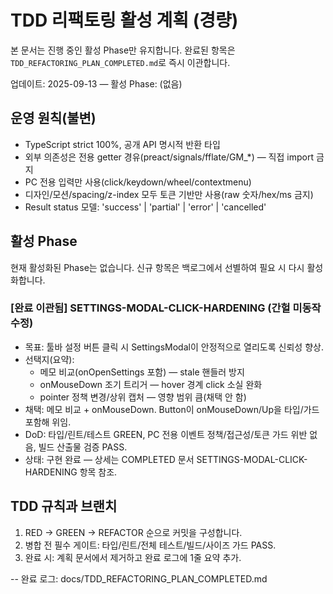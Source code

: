 # TDD 리팩토링 활성 계획 (경량)

본 문서는 진행 중인 활성 Phase만 유지합니다. 완료된 항목은
`TDD_REFACTORING_PLAN_COMPLETED.md`로 즉시 이관합니다.

업데이트: 2025-09-13 — 활성 Phase: (없음)

## 운영 원칙(불변)

- TypeScript strict 100%, 공개 API 명시적 반환 타입
- 외부 의존성은 전용 getter 경유(preact/signals/fflate/GM\_\*) — 직접 import
  금지
- PC 전용 입력만 사용(click/keydown/wheel/contextmenu)
- 디자인/모션/spacing/z-index 모두 토큰 기반만 사용(raw 숫자/hex/ms 금지)
- Result status 모델: 'success' | 'partial' | 'error' | 'cancelled'

## 활성 Phase

현재 활성화된 Phase는 없습니다. 신규 항목은 백로그에서 선별하여 필요 시 다시
활성화합니다.

### [완료 이관됨] SETTINGS-MODAL-CLICK-HARDENING (간헐 미동작 수정)

- 목표: 툴바 설정 버튼 클릭 시 SettingsModal이 안정적으로 열리도록 신뢰성 향상.
- 선택지(요약):
  - 메모 비교(onOpenSettings 포함) — stale 핸들러 방지
  - onMouseDown 조기 트리거 — hover 경계 click 소실 완화
  - pointer 정책 변경/상위 캡처 — 영향 범위 큼(채택 안 함)
- 채택: 메모 비교 + onMouseDown. Button이 onMouseDown/Up을 타입/가드 포함해
  위임.
- DoD: 타입/린트/테스트 GREEN, PC 전용 이벤트 정책/접근성/토큰 가드 위반 없음,
  빌드 산출물 검증 PASS.
- 상태: 구현 완료 — 상세는 COMPLETED 문서 SETTINGS-MODAL-CLICK-HARDENING 항목
  참조.

## TDD 규칙과 브랜치

1. RED → GREEN → REFACTOR 순으로 커밋을 구성합니다.
2. 병합 전 필수 게이트: 타입/린트/전체 테스트/빌드/사이즈 가드 PASS.
3. 완료 시: 계획 문서에서 제거하고 완료 로그에 1줄 요약 추가.

-- 완료 로그: docs/TDD_REFACTORING_PLAN_COMPLETED.md
